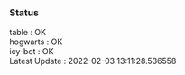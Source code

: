 ### Status


table : OK  
hogwarts : OK  
icy-bot : OK  
Latest Update : 2022-02-03 13:11:28.536558
